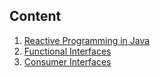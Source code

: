 ## Content

1. [Reactive Programming in Java](./docs/reactive-programming.md)
2. [Functional Interfaces](./docs/functional_interface.md)
3. [Consumer Interfaces](./docs/consumer_interface.md)